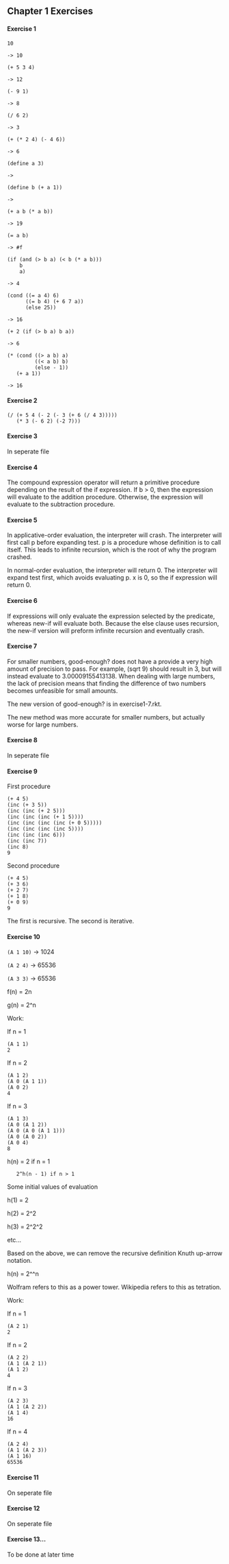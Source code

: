 ## Chapter 1 Exercises

#### Exercise 1

```
10

-> 10
```

```
(+ 5 3 4)

-> 12
```

```
(- 9 1)

-> 8
```

```
(/ 6 2)

-> 3
```

```
(+ (* 2 4) (- 4 6))

-> 6
```

```
(define a 3)

->
```

```
(define b (+ a 1))

->
```

```
(+ a b (* a b))

-> 19
```

```
(= a b)

-> #f
```

```
(if (and (> b a) (< b (* a b)))
    b
    a)

-> 4
```

```
(cond ((= a 4) 6)
      ((= b 4) (+ 6 7 a))
      (else 25))

-> 16
```

```
(+ 2 (if (> b a) b a))

-> 6
```

```
(* (cond ((> a b) a)
         ((< a b) b)
         (else - 1))
   (+ a 1))

-> 16
```

#### Exercise 2

```
(/ (+ 5 4 (- 2 (- 3 (+ 6 (/ 4 3)))))
   (* 3 (- 6 2) (-2 7)))
```

#### Exercise 3

In seperate file

#### Exercise 4

The compound expression operator will return a primitive procedure depending on
the result of the if expression. If b > 0, then the expression will evaluate to
the addition procedure. Otherwise, the expression will evaluate to the
subtraction procedure.

#### Exercise 5

In applicative-order evaluation, the interpreter will crash. The interpreter
will first call p before expanding test. p is a procedure whose definition is to
call itself. This leads to infinite recursion, which is the root of why the
program crashed.

In normal-order evaluation, the interpreter will return 0. The interpreter will
expand test first, which avoids evaluating p. x is 0, so the if expression will
return 0.

#### Exercise 6

If expressions will only evaluate the expression selected by the predicate,
whereas new-if will evaluate both. Because the else clause uses recursion,
the new-if version will preform infinite recursion and eventually crash.

#### Exercise 7

For smaller numbers, good-enough? does not have a provide a very high amount of
precision to pass. For example, (sqrt 9) should result in 3, but will instead
evaluate to 3.00009155413138. When dealing with large numbers, the lack of
precision means that finding the difference of two numbers becomes unfeasible
for small amounts.

The new version of good-enough? is in exercise1-7.rkt.

The new method was more accurate for smaller numbers, but actually worse for
large numbers.

#### Exercise 8

In seperate file

#### Exercise 9

First procedure

```
(+ 4 5)
(inc (+ 3 5))
(inc (inc (+ 2 5)))
(inc (inc (inc (+ 1 5))))
(inc (inc (inc (inc (+ 0 5)))))
(inc (inc (inc (inc 5))))
(inc (inc (inc 6)))
(inc (inc 7))
(inc 8)
9
```

Second procedure

```
(+ 4 5)
(+ 3 6)
(+ 2 7)
(+ 1 8)
(+ 0 9)
9
```

The first is recursive. The second is iterative.

#### Exercise 10

`(A 1 10)` -> 1024

`(A 2 4)` -> 65536

`(A 3 3)` -> 65536

f(n) = 2n

g(n) = 2^n

Work:

If n = 1

```
(A 1 1)
2
```

If n = 2

```
(A 1 2)
(A 0 (A 1 1))
(A 0 2)
4
```

If n = 3

```
(A 1 3)
(A 0 (A 1 2))
(A 0 (A 0 (A 1 1)))
(A 0 (A 0 2))
(A 0 4)
8
```

h(n) = 2 if n = 1

       2^h(n - 1) if n > 1

Some initial values of evaluation

h(1) = 2

h(2) = 2^2

h(3) = 2^2^2

etc...

Based on the above, we can remove the recursive definition Knuth up-arrow
notation.

h(n) = 2^^n

Wolfram refers to this as a power tower.
Wikipedia refers to this as tetration.

Work:

If n = 1

```
(A 2 1)
2
```

If n = 2

```
(A 2 2)
(A 1 (A 2 1))
(A 1 2)
4
```

If n = 3

```
(A 2 3)
(A 1 (A 2 2))
(A 1 4)
16
```

If n = 4

```
(A 2 4)
(A 1 (A 2 3))
(A 1 16)
65536
```

#### Exercise 11

On seperate file

#### Exercise 12

On seperate file

#### Exercise 13...

To be done at later time

